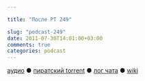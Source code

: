 ```yaml
---

title: "После РТ 249"

slug: "podcast-249"
date: 2011-07-30T14:01:00+03:00
comments: true
categories: podcast
---
```

[аудио](http://cdn.radio-t.com/rt249post.mp3) ● [пиратский torrent](http://pirates.radio-t.com/torrents/rt249post.mp3.torrent) ● [лог чата](http://chat.radio-t.com/logs/radio-t-249.html) ● [wiki](http://wiki.radio-t.com/%D0%9F%D0%BE%D1%81%D0%BB%D0%B5_%D0%A0%D0%A2_249)<audio src="http://cdn.radio-t.com/rt249post.mp3" preload="none">
